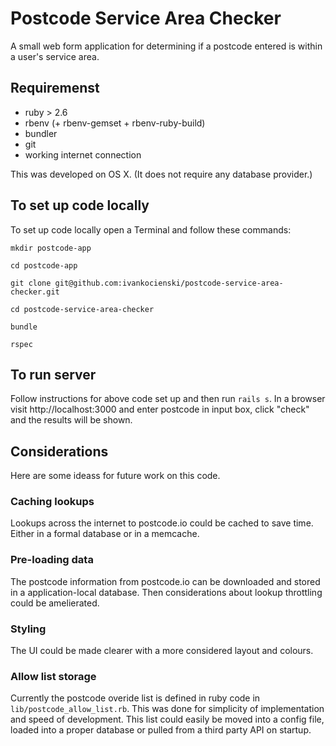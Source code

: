 # Postcode Service Area Checker

A small web form application for determining if a postcode entered is
within a user's service area.

## Requiremenst

- ruby > 2.6
- rbenv (+ rbenv-gemset + rbenv-ruby-build)
- bundler
- git
- working internet connection

This was developed on OS X. (It does not require any database provider.)

## To set up code locally

To set up code locally open a Terminal and follow these commands:

    mkdir postcode-app

    cd postcode-app

    git clone git@github.com:ivankocienski/postcode-service-area-checker.git

    cd postcode-service-area-checker

    bundle

    rspec

## To run server

Follow instructions for above code set up and then run `rails s`.
In a browser visit http://localhost:3000 and enter postcode in input
box, click "check" and the results will be shown.

## Considerations

Here are some ideass for future work on this code.

### Caching lookups

Lookups across the internet to postcode.io could be cached to save time.
Either in a formal database or in a memcache.

### Pre-loading data

The postcode information from postcode.io can be downloaded and stored
in a application-local database. Then considerations about lookup throttling
could be amelierated.

### Styling

The UI could be made clearer with a more considered layout and colours.

### Allow list storage

Currently the postcode overide list is defined in ruby code
in `lib/postcode_allow_list.rb`. This was done for simplicity of implementation
and speed of development. This list could easily be moved into a config
file, loaded into a proper database or pulled from a third party API on startup.
